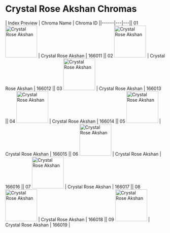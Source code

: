 # Crystal Rose Akshan Chromas

| Index  Preview | Chroma Name | Chroma ID ||------|---|---|| 01  <img src='https://raw.communitydragon.org/latest/plugins/rcp-be-lol-game-data/global/default/v1/champion-chroma-images/166/166011.png' alt='Crystal Rose Akshan' width='100'> | Crystal Rose Akshan | 166011 || 02  <img src='https://raw.communitydragon.org/latest/plugins/rcp-be-lol-game-data/global/default/v1/champion-chroma-images/166/166012.png' alt='Crystal Rose Akshan' width='100'> | Crystal Rose Akshan | 166012 || 03  <img src='https://raw.communitydragon.org/latest/plugins/rcp-be-lol-game-data/global/default/v1/champion-chroma-images/166/166013.png' alt='Crystal Rose Akshan' width='100'> | Crystal Rose Akshan | 166013 || 04  <img src='https://raw.communitydragon.org/latest/plugins/rcp-be-lol-game-data/global/default/v1/champion-chroma-images/166/166014.png' alt='Crystal Rose Akshan' width='100'> | Crystal Rose Akshan | 166014 || 05  <img src='https://raw.communitydragon.org/latest/plugins/rcp-be-lol-game-data/global/default/v1/champion-chroma-images/166/166015.png' alt='Crystal Rose Akshan' width='100'> | Crystal Rose Akshan | 166015 || 06  <img src='https://raw.communitydragon.org/latest/plugins/rcp-be-lol-game-data/global/default/v1/champion-chroma-images/166/166016.png' alt='Crystal Rose Akshan' width='100'> | Crystal Rose Akshan | 166016 || 07  <img src='https://raw.communitydragon.org/latest/plugins/rcp-be-lol-game-data/global/default/v1/champion-chroma-images/166/166017.png' alt='Crystal Rose Akshan' width='100'> | Crystal Rose Akshan | 166017 || 08  <img src='https://raw.communitydragon.org/latest/plugins/rcp-be-lol-game-data/global/default/v1/champion-chroma-images/166/166018.png' alt='Crystal Rose Akshan' width='100'> | Crystal Rose Akshan | 166018 || 09  <img src='https://raw.communitydragon.org/latest/plugins/rcp-be-lol-game-data/global/default/v1/champion-chroma-images/166/166019.png' alt='Crystal Rose Akshan' width='100'> | Crystal Rose Akshan | 166019 |